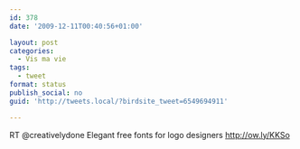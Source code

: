```yaml
---
id: 378
date: '2009-12-11T00:40:56+01:00'

layout: post
categories:
  - Vis ma vie
tags:
  - tweet
format: status
publish_social: no
guid: 'http://tweets.local/?birdsite_tweet=6549694911'

---
```


RT @creativelydone Elegant free fonts for logo designers http://ow.ly/KKSo